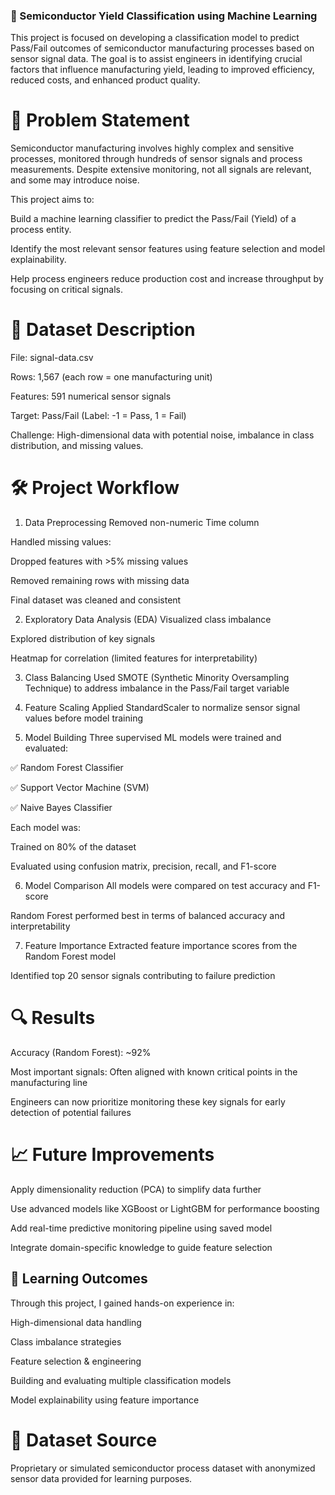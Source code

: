 ### 🧠 Semiconductor Yield Classification using Machine Learning
This project is focused on developing a classification model to predict Pass/Fail outcomes of semiconductor manufacturing processes based on sensor signal data. The goal is to assist engineers in identifying crucial factors that influence manufacturing yield, leading to improved efficiency, reduced costs, and enhanced product quality.

# 📌 Problem Statement
Semiconductor manufacturing involves highly complex and sensitive processes, monitored through hundreds of sensor signals and process measurements. Despite extensive monitoring, not all signals are relevant, and some may introduce noise.

This project aims to:

Build a machine learning classifier to predict the Pass/Fail (Yield) of a process entity.

Identify the most relevant sensor features using feature selection and model explainability.

Help process engineers reduce production cost and increase throughput by focusing on critical signals.

# 🧾 Dataset Description
File: signal-data.csv

Rows: 1,567 (each row = one manufacturing unit)

Features: 591 numerical sensor signals

Target: Pass/Fail (Label: -1 = Pass, 1 = Fail)

Challenge: High-dimensional data with potential noise, imbalance in class distribution, and missing values.

# 🛠️ Project Workflow
1. Data Preprocessing
Removed non-numeric Time column

Handled missing values:

Dropped features with >5% missing values

Removed remaining rows with missing data

Final dataset was cleaned and consistent

2. Exploratory Data Analysis (EDA)
Visualized class imbalance

Explored distribution of key signals

Heatmap for correlation (limited features for interpretability)

3. Class Balancing
Used SMOTE (Synthetic Minority Oversampling Technique) to address imbalance in the Pass/Fail target variable

4. Feature Scaling
Applied StandardScaler to normalize sensor signal values before model training

5. Model Building
Three supervised ML models were trained and evaluated:

✅ Random Forest Classifier

✅ Support Vector Machine (SVM)

✅ Naive Bayes Classifier

Each model was:

Trained on 80% of the dataset

Evaluated using confusion matrix, precision, recall, and F1-score

6. Model Comparison
All models were compared on test accuracy and F1-score

Random Forest performed best in terms of balanced accuracy and interpretability

7. Feature Importance
Extracted feature importance scores from the Random Forest model

Identified top 20 sensor signals contributing to failure prediction

# 🔍 Results
Accuracy (Random Forest): ~92%

Most important signals: Often aligned with known critical points in the manufacturing line

Engineers can now prioritize monitoring these key signals for early detection of potential failures

# 📈 Future Improvements
Apply dimensionality reduction (PCA) to simplify data further

Use advanced models like XGBoost or LightGBM for performance boosting

Add real-time predictive monitoring pipeline using saved model

Integrate domain-specific knowledge to guide feature selection

## 🧠 Learning Outcomes
Through this project, I gained hands-on experience in:

High-dimensional data handling

Class imbalance strategies

Feature selection & engineering

Building and evaluating multiple classification models

Model explainability using feature importance

# 💾 Dataset Source
Proprietary or simulated semiconductor process dataset with anonymized sensor data provided for learning purposes.
